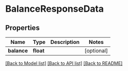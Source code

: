 # BalanceResponseData

## Properties
Name | Type | Description | Notes
------------ | ------------- | ------------- | -------------
**balance** | **float** |  | [optional] 

[[Back to Model list]](../README.md#documentation-for-models) [[Back to API list]](../README.md#documentation-for-api-endpoints) [[Back to README]](../README.md)


